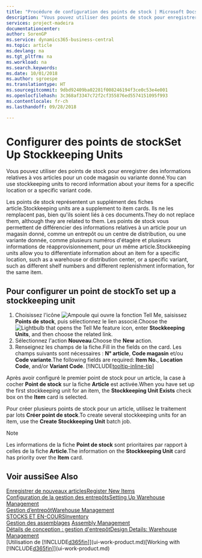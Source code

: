 ```yaml
---
title: "Procédure de configuration des points de stock | Microsoft Docs"
description: "Vous pouvez utiliser des points de stock pour enregistrer des informations relatives à vos articles pour un code magasin ou variante donné."
services: project-madeira
documentationcenter: 
author: SorenGP
ms.service: dynamics365-business-central
ms.topic: article
ms.devlang: na
ms.tgt_pltfrm: na
ms.workload: na
ms.search.keywords: 
ms.date: 10/01/2018
ms.author: sgroespe
ms.translationtype: HT
ms.sourcegitcommit: 9dbd92409ba02281f008246194f3ce0c53e4e001
ms.openlocfilehash: 3c368af3347c72f2cf355876ed5574151095f993
ms.contentlocale: fr-ch
ms.lasthandoff: 09/28/2018

---
```

# <a name="set-up-stockkeeping-units"></a><span data-ttu-id="399d9-103">Configurer des points de stock</span><span class="sxs-lookup"><span data-stu-id="399d9-103">Set Up Stockkeeping Units</span></span>
<span data-ttu-id="399d9-104">Vous pouvez utiliser des points de stock pour enregistrer des informations relatives à vos articles pour un code magasin ou variante donné.</span><span class="sxs-lookup"><span data-stu-id="399d9-104">You can use stockkeeping units to record information about your items for a specific location or a specific variant code.</span></span>  

 <span data-ttu-id="399d9-105">Les points de stock représentent un supplément des fiches article.</span><span class="sxs-lookup"><span data-stu-id="399d9-105">Stockkeeping units are a supplement to item cards.</span></span> <span data-ttu-id="399d9-106">Ils ne les remplacent pas, bien qu'ils soient liés à ces documents.</span><span class="sxs-lookup"><span data-stu-id="399d9-106">They do not replace them, although they are related to them.</span></span> <span data-ttu-id="399d9-107">Les points de stock vous permettent de différencier des informations relatives à un article pour un magasin donné, comme un entrepôt ou un centre de distribution, ou une variante donnée, comme plusieurs numéros d'étagère et plusieurs informations de réapprovisionnement, pour un même article.</span><span class="sxs-lookup"><span data-stu-id="399d9-107">Stockkeeping units allow you to differentiate information about an item for a specific location, such as a warehouse or distribution center, or a specific variant, such as different shelf numbers and different replenishment information, for the same item.</span></span>  

## <a name="to-set-up-a-stockkeeping-unit"></a><span data-ttu-id="399d9-108">Pour configurer un point de stock</span><span class="sxs-lookup"><span data-stu-id="399d9-108">To set up a stockkeeping unit</span></span>  

1.  <span data-ttu-id="399d9-109">Choisissez l'icône ![Ampoule qui ouvre la fonction Tell Me](media/ui-search/search_small.png "Dites-moi ce que vous voulez faire"), saisissez **Points de stock**, puis sélectionnez le lien associé.</span><span class="sxs-lookup"><span data-stu-id="399d9-109">Choose the ![Lightbulb that opens the Tell Me feature](media/ui-search/search_small.png "Tell me what you want to do") icon, enter **Stockkeeping Units**, and then choose the related link.</span></span>  
2.  <span data-ttu-id="399d9-110">Sélectionnez l'action **Nouveau**.</span><span class="sxs-lookup"><span data-stu-id="399d9-110">Choose the **New** action.</span></span>  
3.  <span data-ttu-id="399d9-111">Renseignez les champs de la fiche.</span><span class="sxs-lookup"><span data-stu-id="399d9-111">Fill in the fields on the card.</span></span> <span data-ttu-id="399d9-112">Les champs suivants sont nécessaires : **N° article**, **Code magasin** et/ou **Code variante**.</span><span class="sxs-lookup"><span data-stu-id="399d9-112">The following fields are required: **Item No.**, **Location Code**, and/or **Variant Code**.</span></span> [!INCLUDE[tooltip-inline-tip](includes/tooltip-inline-tip_md.md)]  

<span data-ttu-id="399d9-113">Après avoir configuré le premier point de stock pour un article, la case à cocher **Point de stock** sur la fiche **Article** est activée.</span><span class="sxs-lookup"><span data-stu-id="399d9-113">When you have set up the first stockkeeping unit for an item, the **Stockkeeping Unit Exists** check box on the **Item** card is selected.</span></span>  

<span data-ttu-id="399d9-114">Pour créer plusieurs points de stock pour un article, utilisez le traitement par lots **Créer point de stock**.</span><span class="sxs-lookup"><span data-stu-id="399d9-114">To create several stockkeeping units for an item, use the **Create Stockkeeping Unit** batch job.</span></span>  

> [!NOTE]  
>  <span data-ttu-id="399d9-115">Les informations de la fiche **Point de stock** sont prioritaires par rapport à celles de la fiche **Article**.</span><span class="sxs-lookup"><span data-stu-id="399d9-115">The information on the **Stockkeeping Unit** card has priority over the **Item** card.</span></span>  

## <a name="see-also"></a><span data-ttu-id="399d9-116">Voir aussi</span><span class="sxs-lookup"><span data-stu-id="399d9-116">See Also</span></span>  
[<span data-ttu-id="399d9-117">Enregistrer de nouveaux articles</span><span class="sxs-lookup"><span data-stu-id="399d9-117">Register New Items</span></span>](inventory-how-register-new-items.md)  
[<span data-ttu-id="399d9-118">Configuration de la gestion des entrepôts</span><span class="sxs-lookup"><span data-stu-id="399d9-118">Setting Up Warehouse Management</span></span>](warehouse-setup-warehouse.md)  
[<span data-ttu-id="399d9-119">Gestion d’entrepôt</span><span class="sxs-lookup"><span data-stu-id="399d9-119">Warehouse Management</span></span>](warehouse-manage-warehouse.md)  
[<span data-ttu-id="399d9-120">STOCKS ET EN-COURS</span><span class="sxs-lookup"><span data-stu-id="399d9-120">Inventory</span></span>](inventory-manage-inventory.md)  
<span data-ttu-id="399d9-121">[Gestion des assemblages](assembly-assemble-items.md)  </span><span class="sxs-lookup"><span data-stu-id="399d9-121">[Assembly Management](assembly-assemble-items.md)  </span></span>  
[<span data-ttu-id="399d9-122">Détails de conception : gestion d'entrepôt</span><span class="sxs-lookup"><span data-stu-id="399d9-122">Design Details: Warehouse Management</span></span>](design-details-warehouse-management.md)  
<span data-ttu-id="399d9-123">[Utilisation de [!INCLUDE[d365fin](includes/d365fin_md.md)]](ui-work-product.md)</span><span class="sxs-lookup"><span data-stu-id="399d9-123">[Working with [!INCLUDE[d365fin](includes/d365fin_md.md)]](ui-work-product.md)</span></span>  

